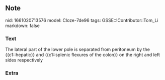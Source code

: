 ## Note
nid: 1661020713576
model: Cloze-7de96
tags: GSSE::!Contributor::Tom_Li
markdown: false

### Text
<div>
  The lateral part of the lower pole is separated from peritoneum
  by the {{c1::hepatic}} and {{c1::splenic flexures of the colon}}
  on the right and left sides respectively
</div>

### Extra


